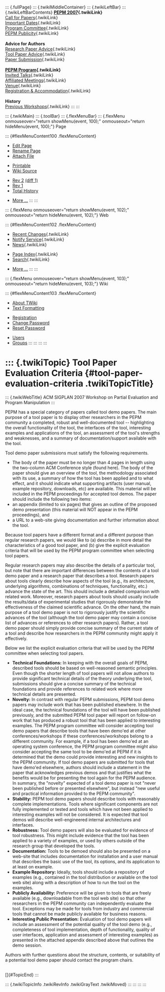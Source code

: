 ::: {.fullPage}
::: {.twikiMiddleContainer}
::: {.twikiLeftBar}
::: {.twikiLeftBarContents}
**[PEPM 2007](WebHome){.twikiLink}**\
[Call for Papers](CallForPapers){.twikiLink}\
[Important Dates](ImportantDates){.twikiLink}\
[Program Committee](ProgramCommittee){.twikiLink}\
[PEPM Publicity](PEPMPublicity){.twikiLink}\
\
**Advice for Authors**\
[Research Paper Advice](ResearchPaperAdvice){.twikiLink}\
[Tool Paper Advice](ToolPaperAdvice){.twikiLink}\
[Paper Submission](PaperSubmission){.twikiLink}\
\
**[PEPM Program](PEPMProgram){.twikiLink}**\
[Invited Talks](InvitedTalks){.twikiLink}\
[Affiliated Meetings](AffiliatedMeetings){.twikiLink}\
[Venue](WorkshopVenue){.twikiLink}\
[Registration & Accommodation](RegistrationAndAccomodation){.twikiLink}\
\
**History**\
[Previous Workshops](PreviousWorkshops){.twikiLink}
:::
:::

::: {.twikiMain}
::: {.toolBar}
::: {.flexMenuBar}
::: {.flexMenu onmouseover="return showMenu(event, 100);" onmouseout="return hideMenu(event, 100);"}
Page

::: {#flexMenuContent100 .flexMenuContent}
-   [Edit
    Page](http://www.program-transformation.org/edit/PEPM07/ToolPaperAdvice?t=1536827644)
-   [Rename
    Page](http://www.program-transformation.org/rename/PEPM07/ToolPaperAdvice)
-   [Attach
    File](http://www.program-transformation.org/attach/PEPM07/ToolPaperAdvice)

<!-- -->

-   [Printable](http://www.program-transformation.org/view/PEPM07/ToolPaperAdvice?skin=print.pattern)
-   [Wiki
    Source](http://www.program-transformation.org/view/PEPM07/ToolPaperAdvice?skin=text&raw=on&contenttype=text/plain)

<!-- -->

-   [Rev
    2](http://www.program-transformation.org/view/PEPM07/ToolPaperAdvice?rev=1.2)
    [(diff 1)](http://www.program-transformation.org/rdiff/PEPM07/ToolPaperAdvice?rev1=1.2&rev2=1.1)
-   [Rev
    1](http://www.program-transformation.org/view/PEPM07/ToolPaperAdvice?rev=1.1)
-   [Total
    History](http://www.program-transformation.org/rdiff/PEPM07/ToolPaperAdvice)

<!-- -->

-   [More
    \...](http://www.program-transformation.org/oops/PEPM07/ToolPaperAdvice?template=oopsmore&param1=1.2&param2=1.2)
:::
:::

::: {.flexMenu onmouseover="return showMenu(event, 102);" onmouseout="return hideMenu(event, 102);"}
Web

::: {#flexMenuContent102 .flexMenuContent}
-   [Recent Changes](WebChanges){.twikiLink}
-   [Notify Service](WebNotify){.twikiLink}
-   [News](WebNews){.twikiLink}

<!-- -->

-   [Page Index](WebIndex){.twikiLink}
-   [Search](WebSearch){.twikiLink}

<!-- -->

-   [More
    \...](http://www.program-transformation.org/oops/PEPM07/ToolPaperAdvice?template=oopsmore&param1=1.2&param2=1.2)
:::
:::

::: {.flexMenu onmouseover="return showMenu(event, 103);" onmouseout="return hideMenu(event, 103);"}
Wiki

::: {#flexMenuContent103 .flexMenuContent}
-   [About
    TWiki](http://www.program-transformation.org/view/TWiki/WebHome)
-   [Text
    Formatting](http://www.program-transformation.org/view/TWiki/TextFormattingRules)

<!-- -->

-   [Registration](http://www.program-transformation.org/view/TWiki/TWikiRegistration)
-   [Change
    Password](http://www.program-transformation.org/view/TWiki/ChangePassword)
-   [Reset
    Password](http://www.program-transformation.org/view/TWiki/ResetPassword)

<!-- -->

-   [Users](http://www.program-transformation.org/view/Main/TWikiUsers)
-   [Groups](http://www.program-transformation.org/view/Main/TWikiGroups)
:::
:::
:::
:::

::: {.twikiTopic}
Tool Paper Evaluation Criteria {#tool-paper-evaluation-criteria .twikiTopicTitle}
==============================

::: {.twikiWebTitle}
ACM SIGPLAN 2007 Workshop on Partial Evaluation and Program Manipulation
:::

PEPM has a special category of papers called tool demo papers. The main
purpose of a tool paper is to display other researchers in the PEPM
community a completed, robust and well-documented tool \-- highlighting
the overall functionality of the tool, the interfaces of the tool,
interesting examples and applications of the tool, an assessment of the
tool\'s strengths and weaknesses, and a summary of documentation/support
available with the tool.

Tool demo paper submissions must satisfy the following requirements.

-   The body of the paper must be no longer than 4 pages in length using
    the two-column ACM Conference style (found here). The body of the
    paper should give an overview of the tool, the methodology
    associated with its use, a summary of how the tool has been applied
    and to what effect, and it should indicate what supporting artifacts
    (user manual, example repository, downloads, etc) are available.
    This material will be included in the PEPM proceedings for accepted
    tool demos. The paper should include the following two items:
-   an appendix (limited to six pages) that gives an outline of the
    proposed demo presentation (this material will NOT appear in the
    PEPM proceedings), and
-   a URL to a web-site giving documentation and further information
    about the tool.

Because tool papers have a different format and a different purpose than
regular research papers, we would like to (a) describe in more detail
the characteristics of a good tool paper, and (b) give the explicit
evaluation criteria that will be used by the PEPM program committee when
selecting tool papers.

Regular research papers may also describe the details of a particular
tool, but note that there are important differences between the contents
of a tool demo paper and a research paper that describes a tool.
Research papers about tools clearly describe how aspects of the tool
(e.g., its architecture, underlying algorithms, combinations of
techniques, functionality, etc.) advance the state of the art. This
should include a detailed comparison with related work. Moreover,
research papers about tools should usually include the results/data of
experimental studies that rigorously demonstrate the effectiveness of
the claimed scientific advance. On the other hand, the main purpose of a
tool demo paper is not to rigorously justify the scientific advances of
the tool (although the tool demo paper may contain a concise list of
advances or references to other research papers). Rather, a tool demo
paper should simply provide concise summary of the current state of a
tool and describe how researchers in the PEPM community might apply it
effectively.

Below we list the explicit evaluation criteria that will be used by the
PEPM committee when selecting tool papers.

-   **Technical Foundations:** In keeping with the overall goals of
    PEPM, described tools should be based on well-reasoned semantic
    principles. Even though the shorter length of tool papers will not
    allow authors to provide significant technical details of the theory
    underlying the tool, submissions should give a concise summary of
    the technical foundations and provide references to related work
    where more technical details are presented.
-   **Novelty:** In contrast with regular PEPM submissions, PEPM tool
    demo papers may include work that has been published elsewhere. In
    the ideal case, the technical foundations of the tool will have been
    published previously, and the submitted PEPM tool paper will report
    on follow-on work that has produced a robust tool that has been
    applied to interesting examples. The PEPM program committee will
    consider accepting tool demo papers that describe tools that have
    been demo\'ed at other conferences/workshops if these
    conferences/workshops belong to a different community. For example,
    if a tool has been demo\'ed at an operating system conference, the
    PEPM program committee might also consider accepting the same tool
    to be demo\'ed at PEPM if it is determined that the demo could
    provide interesting and new insights to the PEPM community. If tool
    demo papers are submitted for tools that have demo\'ed elsewhere,
    authors should include a statement in the paper that acknowledges
    previous demos and that justifies what the benefits would be for
    presenting the tool again for the PEPM audience. In summary, the
    \"novelty\" expected of a tool demo paper is not \"never been
    published before or presented elsewhere\", but instead \"new useful
    and practical information provided to the PEPM community\".
-   **Stability:** PEPM tool demo papers should describe tools with
    reasonably complete implementations. Tools where significant
    components are not fully implemented or tested and tools which have
    not been applied to interesting examples will not be considered. It
    is expected that tool demos will describe well-engineered internal
    architectures and interfaces.
-   **Robustness:** Tool demo papers will also be evaluated for evidence
    of tool robustness. This might include evidence that the tool has
    been applied to a variety of examples, or used by others outside of
    the research group that developed the tools.
-   **Documentation:** Tools to be demoed should also be presented on a
    web-site that includes documentation for installation and a user
    manual that describes the basic use of the tool, its options, and
    its application to at least on example.
-   **Example Repository:** Ideally, tools should include a repository
    of examples (e.g., contained in the tool distribution or available
    on the tool web site) along with a description of how to run the
    tool on the examples.
-   **Publicly Availability:** Preference will be given to tools that
    are freely available (e.g., downloadable from the tool web site) so
    that other researchers in the PEPM community can independently
    evaluate the tool. Exceptions may be made for tools from industry
    and commercial tools that cannot be made publicly available for
    business reasons.
-   **Interesting Public Presentation:** Evaluation of tool demo papers
    will include an assessment of the potential quality of the tool demo
    (e.g., completeness of tool implementation, depth of functionality,
    quality of user interfaces, application and assessment of
    interesting examples) as presented in the attached appendix
    described above that outlines the demo session.

Authors with further questions about the structure, contents, or
suitability of a potential tool demo paper should contact the program
chairs.

\
[]{#TopicEnd}
:::

::: {.twikiTopicInfo .twikiRevInfo .twikiGrayText .twikiMoved}
:::
:::
:::
:::
